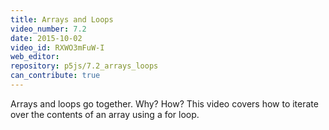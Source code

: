 ```yaml
---
title: Arrays and Loops
video_number: 7.2
date: 2015-10-02
video_id: RXWO3mFuW-I
web_editor: 
repository: p5js/7.2_arrays_loops
can_contribute: true
---
```


Arrays and loops go together.  Why?  How?  This video covers how to iterate over the contents of an array using a for loop.